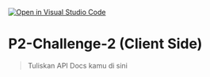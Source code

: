 [![Open in Visual Studio Code](https://classroom.github.com/assets/open-in-vscode-718a45dd9cf7e7f842a935f5ebbe5719a5e09af4491e668f4dbf3b35d5cca122.svg)](https://classroom.github.com/online_ide?assignment_repo_id=12746584&assignment_repo_type=AssignmentRepo)
# P2-Challenge-2 (Client Side)

> Tuliskan API Docs kamu di sini
